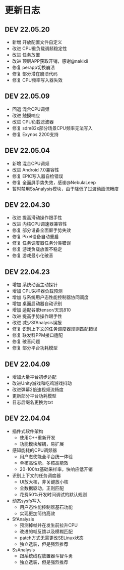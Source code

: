 # 更新日志

## DEV 22.05.20

- 新增 开放配置文件自定义
- 改进 CPU重负载调频稳定性
- 改进 任务放置
- 改进 顶层APP获取开销，感谢@nakixii
- 修复 perapp切换崩溃
- 修复 部分潜在崩溃代码
- 修复 CPU频率写入器失效

## DEV 22.05.09

- 回退 混合CPU调频
- 改进 触摸响应
- 改进 CPU负载滤波器
- 修复 sdm82x部分场景CPU频率无法写入
- 修复 Exynos 2200支持

## DEV 22.05.04

- 新增 混合CPU调频
- 改进 Android 7.0兼容性
- 修复 EPIC写入器自检错误
- 修复 全面屏手势失效，感谢@NebulaLeep
- 暂时禁用SsAnalysis模块，由于降低了过渡动画流畅度

## DEV 22.04.30

- 改进 提高滑动操作跟手性
- 改进 内核CPU调速器兼容性
- 修复 部分设备全面屏手势失效
- 修复 Pixel设备自动重启
- 修复 任务调度器任务分类错误
- 修复 游戏负载放置不稳定
- 修复 游戏最小化破音

## DEV 22.04.23

- 增加 系统动画主动探针
- 增加 CPU采样器负载预测
- 增加 与系统用户态性能控制器协同调度
- 增加 桌面启动器自动识别
- 增加 适配谷歌tensor/天玑810
- 改进 提高手势操作跟手性
- 改进 减少SfAnalysis误报
- 修复 识别上下文的任务调度器规则匹配错误
- 修复 联发科PPM接口适配
- 修复 破音问题
- 修复 部分平台功耗模型

## DEV 22.04.09

- 增加大量平台初步适配
- 改进Unity游戏和吃鸡游戏抖动
- 改进弹幕2倍速视频流畅度
- 更新部分平台功耗模型
- 日志后缀名更换为txt

## DEV 22.04.04

- 插件式软件架构
  - 使用C++重新开发
  - 功能模块解耦，易扩展
- 感知能耗的CPU调频器
  - 用户态使能全平台统一体验
  - 单核高性能，多核高能效
  - 20-100hz基础采样率，快响应低开销
- 识别上下文的任务调度器
  - UI放大核，非关键放小核
  - 全数据驱动，正则匹配
  - 花费50%开发时间调试的默认规则
- 动态sysfs写入
  - 用户态性能控制器基石功能
  - 实现更加简约高效
- SfAnalysis
  - 预测掉帧并在发生前拉升CPU
  - 改进的帧反馈以及模糊匹配
  - patch方式无需更改SELinux状态
  - 独立选装，但是强烈推荐
- SsAnalysis
  - 跟系统线程放置器斗智斗勇
  - 独立选装，但是强烈推荐
